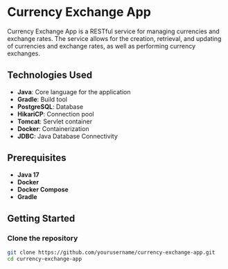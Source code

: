 # Currency Exchange App

Currency Exchange App is a RESTful service for managing currencies and exchange rates. The service allows for the creation, retrieval, and updating of currencies and exchange rates, as well as performing currency exchanges.


## Technologies Used

- **Java**: Core language for the application
- **Gradle**: Build tool
- **PostgreSQL**: Database
- **HikariCP**: Connection pool
- **Tomcat**: Servlet container
- **Docker**: Containerization
- **JDBC**: Java Database Connectivity

## Prerequisites

- **Java 17**
- **Docker**
- **Docker Compose**
- **Gradle**

## Getting Started

### Clone the repository

```sh
git clone https://github.com/yourusername/currency-exchange-app.git
cd currency-exchange-app
